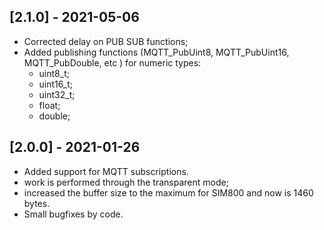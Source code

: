 ## [2.1.0] - 2021-05-06
- Corrected delay on PUB SUB functions;
- Added publishing functions (MQTT_PubUint8, MQTT_PubUint16, MQTT_PubDouble, etc ) for numeric types:
    - uint8_t;
    - uint16_t;
    - uint32_t;
    - float;
    - double;

## [2.0.0] - 2021-01-26
- Added support for MQTT subscriptions.
- work is performed through the transparent mode;
- increased the buffer size to the maximum for SIM800 and now is 1460 bytes.
- Small bugfixes by code.
